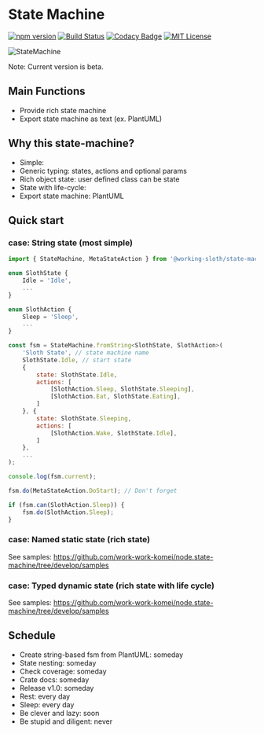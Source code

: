 # State Machine

[![npm version](https://badge.fury.io/js/%40working-sloth%2Fstate-machine.svg)](https://badge.fury.io/js/%40working-sloth%2Fstate-machine)
[![Build Status](https://travis-ci.org/work-work-komei/node.state-machine.svg?branch=develop)](https://travis-ci.org/work-work-komei/node.state-machine)
[![Codacy Badge](https://api.codacy.com/project/badge/Grade/03db41b395194a168573c9b647f9db24)](https://app.codacy.com/app/work-work-komei/node.state-machine?utm_source=github.com&utm_medium=referral&utm_content=work-work-komei/node.state-machine&utm_campaign=Badge_Grade_Dashboard)
[![MIT License](http://img.shields.io/badge/license-MIT-blue.svg?style=flat)](LICENSE)

![StateMachine](https://github.com/work-work-komei/node.state-machine/blob/develop/samples/1.quick-start/state.png)

Note: Current version is beta.

## Main Functions
 - Provide rich state machine
 - Export state machine as text (ex. PlantUML)


## Why this state-machine?
 - Simple: 
 - Generic typing: states, actions and optional params
 - Rich object state: user defined class can be state
 - State with life-cycle: 
 - Export state machine: PlantUML


## Quick start
 
### case: String state (most simple)
```js
import { StateMachine, MetaStateAction } from '@working-sloth/state-machine';

enum SlothState {
    Idle = 'Idle',
    ...
}

enum SlothAction {
    Sleep = 'Sleep',
    ...
}

const fsm = StateMachine.fromString<SlothState, SlothAction>(
    'Sloth State', // state machine name
    SlothState.Idle, // start state
    {
        state: SlothState.Idle,
        actions: [
            [SlothAction.Sleep, SlothState.Sleeping],
            [SlothAction.Eat, SlothState.Eating],
        ]
    }, {
        state: SlothState.Sleeping,
        actions: [
            [SlothAction.Wake, SlothState.Idle],
        ]
    },
    ...
);

console.log(fsm.current);

fsm.do(MetaStateAction.DoStart); // Don't forget

if (fsm.can(SlothAction.Sleep)) {
    fsm.do(SlothAction.Sleep);
}
```

### case: Named static state (rich state)
 See samples: https://github.com/work-work-komei/node.state-machine/tree/develop/samples

### case: Typed dynamic state (rich state with life cycle)
 See samples: https://github.com/work-work-komei/node.state-machine/tree/develop/samples


## Schedule
 - Create string-based fsm from PlantUML: someday
 - State nesting: someday
 - Check coverage: someday
 - Crate docs: someday
 - Release v1.0: someday
 - Rest: every day
 - Sleep: every day
 - Be clever and lazy: soon
 - Be stupid and diligent: never
